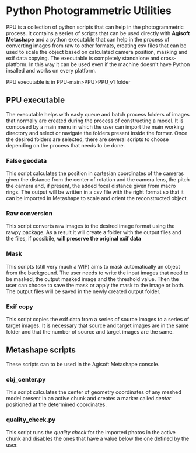 # Python Photogrammetric Utilities

PPU is a collection of python scripts that can help in the photogrammetric process. It contains a series of scripts that can be used directly with **Agisoft Metashape** and a python executable that can help in the process of converting images from raw to other formats, creating csv files that can be used to scale the object based on calculated camera position, masking and exif data copying. The executable is completely standalone and cross-platform. In this way it can be used even if the machine doesn't have Python insalled and works on every platform.

PPU executable is in PPU-main>PPU>PPU_v1 folder

## PPU executable

 The executable helps with easly queue and batch process folders of images that normally are created during the process of constructing a model. It is composed by a main menu in which the user can import the main working directory and select or navigate the folders present inside the former. Once the desired folders are selected, there are several scripts to choose depending on the process that needs to be done.
### False geodata
This script calculates the position in cartesian coordinates of the cameras given the distance from the center of rotation and the camera lens, the pitch the camera and, if present, the added focal distance given from macro rings. The output will be written in a csv file with the right format so that it can be imported in Metashape to scale and orient the reconstructed object.

### Raw conversion
This script converts raw images to the desired image format using the rawpy package. As a result it will create a folder with the output files and the files, if possibile, **will preserve the original exif data**

### Mask
This scripts (still very much a WIP) aims to mask automatically an object from the background. The user needs to write the input images that need to be masked, the output masked image and the threshold value. Then the user can choose to save the mask or apply the mask to the image or both. The output files will be saved in the newly created output folder. 

### Exif copy
This script copies the exif data from a series of source images to a series of target images. It is necessary that source and target images are in the same folder and that the number of source and target images are the same.


## Metashape scripts

These scripts can to be used in the Agisoft Metashape console.

### obj_center.py

This script calculates the center of geometry coordinates of any meshed model present in an active chunk and creates a marker called _center_ positioned at the determined coordinates.

### quality_check.py

This script runs the _quality check_ for the imported photos in the active chunk and disables the ones that have a value below the one defined by the user.


